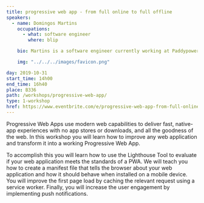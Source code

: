 ```yaml
---
title: progressive web app - from full online to full offline
speakers:
  - name: Domingos Martins
    occupations:
      - what: software engineer
        where: blip

    bio: Martins is a software engineer currently working at Paddypower Betfair (BLIP). He is enthusiastic about the future of the web, that's why his main focus is building faster JS applications and experimenting with new languages and frameworks.

    img: "../../../images/favicon.png"

day: 2019-10-31
start_time: 14h00
end_time: 16h40
place: B336
path: /workshops/progressive-web-app/
type: 1-workshop
href: https://www.eventbrite.com/e/progressive-web-app-from-full-online-to-full-offline-tickets-51766561178
---
```


Progressive Web Apps use modern web capabilities to deliver fast, native-app experiences with no app stores or downloads, and all the goodness of the web. In this workshop you will learn how to improve any web application and transform it into a working Progressive Web App.

To accomplish this you will learn how to use the Lighthouse Tool to evaluate if your web application meets the standards of a PWA. We will teach you how to create a manifest file that tells the browser about your web application and how it should behave when installed on a mobile device. You will improve the first page load by caching the relevant request using a service worker. Finally, you will increase the user engagement by implementing push notifications.
